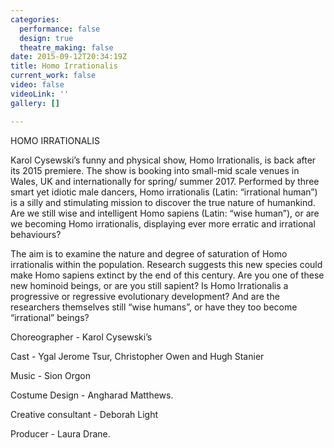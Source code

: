 ```yaml
---
categories:
  performance: false
  design: true
  theatre_making: false
date: 2015-09-12T20:34:19Z
title: Homo Irrationalis
current_work: false
video: false
videoLink: ''
gallery: []

---
```

HOMO IRRATIONALIS 

Karol Cysewski’s funny and physical show, Homo Irrationalis, is back after its 2015 premiere. The show is booking into small-mid scale venues in Wales, UK and internationally for spring/ summer 2017. Performed by three smart yet idiotic male dancers, Homo irrationalis (Latin: “irrational human”) is a silly and stimulating mission to discover the true nature of humankind. Are we still wise and intelligent Homo sapiens (Latin: “wise human”), or are we becoming Homo irrationalis, displaying ever more erratic and irrational behaviours? 

The aim is to examine the nature and degree of saturation of Homo irrationalis within the population. Research suggests this new species could make Homo sapiens extinct by the end of this century. Are you one of these new hominoid beings, or are you still sapient? Is Homo Irrationalis a progressive or regressive evolutionary development? And are the researchers themselves still “wise humans”, or have they too become “irrational” beings?

Choreographer - Karol Cysewski’s

Cast - Ygal Jerome Tsur, Christopher Owen and Hugh Stanier  

Music -  Sion Orgon  

Costume Design - Angharad Matthews. 

Creative consultant - Deborah Light  

Producer - Laura Drane.
